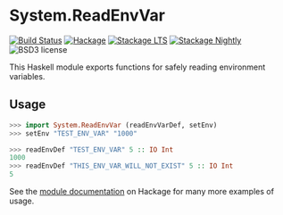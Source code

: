 
System.ReadEnvVar
=================

[![Build Status](https://secure.travis-ci.org/cdepillabout/read-env-var.svg)](http://travis-ci.org/cdepillabout/read-env-var)
[![Hackage](https://img.shields.io/hackage/v/read-env-var.svg)](https://hackage.haskell.org/package/read-env-var)
[![Stackage LTS](http://stackage.org/package/read-env-var/badge/lts)](http://stackage.org/lts/package/read-env-var)
[![Stackage Nightly](http://stackage.org/package/read-env-var/badge/nightly)](http://stackage.org/nightly/package/read-env-var)
![BSD3 license](https://img.shields.io/badge/license-BSD3-blue.svg)

This Haskell module exports functions for safely reading environment variables.

## Usage

```haskell
>>> import System.ReadEnvVar (readEnvVarDef, setEnv)
>>> setEnv "TEST_ENV_VAR" "1000"

>>> readEnvDef "TEST_ENV_VAR" 5 :: IO Int
1000
>>> readEnvDef "THIS_ENV_VAR_WILL_NOT_EXIST" 5 :: IO Int
5
```

See the [module documentation](https://hackage.haskell.org/package/read-env-var/docs/System-ReadEnvVar.html)
on Hackage for many more examples of usage.
